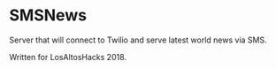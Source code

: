 # SMSNews
Server that will connect to Twilio and serve latest world news via SMS. 


Written for LosAltosHacks 2018.
